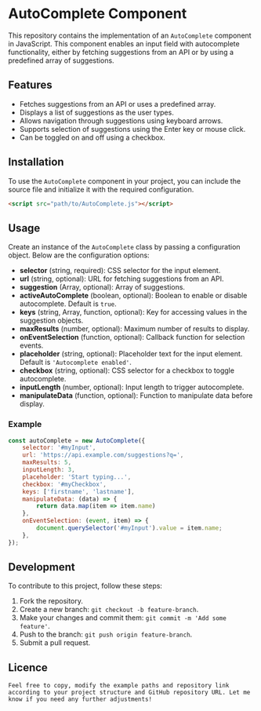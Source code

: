 # AutoComplete Component

This repository contains the implementation of an `AutoComplete` component in JavaScript. This component enables an input field with autocomplete functionality, either by fetching suggestions from an API or by using a predefined array of suggestions.

## Features

- Fetches suggestions from an API or uses a predefined array.
- Displays a list of suggestions as the user types.
- Allows navigation through suggestions using keyboard arrows.
- Supports selection of suggestions using the Enter key or mouse click.
- Can be toggled on and off using a checkbox.

## Installation

To use the `AutoComplete` component in your project, you can include the source file and initialize it with the required configuration.

```html
<script src="path/to/AutoComplete.js"></script>
```

## Usage

Create an instance of the `AutoComplete` class by passing a configuration object. Below are the configuration options:

- **selector** (string, required): CSS selector for the input element.
- **url** (string, optional): URL for fetching suggestions from an API.
- **suggestion** (Array, optional): Array of suggestions.
- **activeAutoComplete** (boolean, optional): Boolean to enable or disable autocomplete. Default is `true`.
- **keys** (string, Array, function, optional): Key for accessing values in the suggestion objects.
- **maxResults** (number, optional): Maximum number of results to display.
- **onEventSelection** (function, optional): Callback function for selection events.
- **placeholder** (string, optional): Placeholder text for the input element. Default is `'Autocomplete enabled'`.
- **checkbox** (string, optional): CSS selector for a checkbox to toggle autocomplete.
- **inputLength** (number, optional): Input length to trigger autocomplete.
- **manipulateData** (function, optional): Function to manipulate data before display.

### Example

```javascript
const autoComplete = new AutoComplete({
    selector: '#myInput',
    url: 'https://api.example.com/suggestions?q=',
    maxResults: 5,
    inputLength: 3,
    placeholder: 'Start typing...',
    checkbox: '#myCheckbox',
    keys: ['firstname', 'lastname'],
    manipulateData: (data) => {
        return data.map(item => item.name)
    },
    onEventSelection: (event, item) => {
        document.querySelector('#myInput').value = item.name;
    },
});
```

## Development

To contribute to this project, follow these steps:

1. Fork the repository.
2. Create a new branch: `git checkout -b feature-branch`.
3. Make your changes and commit them: `git commit -m 'Add some feature'`.
4. Push to the branch: `git push origin feature-branch`.
5. Submit a pull request.

## Licence
```
Feel free to copy, modify the example paths and repository link according to your project structure and GitHub repository URL. Let me know if you need any further adjustments!
```